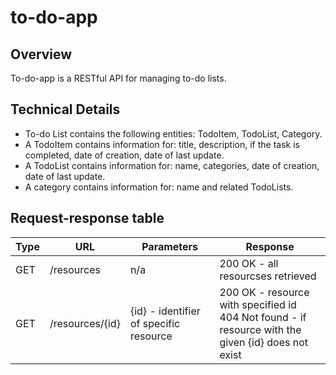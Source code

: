 # to-do-app

## Overview
To-do-app is a RESTful API for managing to-do lists.

## Technical Details
- To-do List contains the following entities: TodoItem, TodoList, Category.
- A TodoItem contains information for: title, description, if the task is completed, date of creation, date of last update.
- A TodoList contains information for: name, categories, date of creation, date of last update.
- A category contains information for: name and related TodoLists.

## Request-response table

| Type | URL | Parameters | Response |
| ---- | --- | ---------- | -------- |
| GET | /resources | n/a | 200 OK - all resourcses retrieved |
| GET | /resources/{id} | {id} - identifier of specific resource | 200 OK - resource with specified id <br />404 Not found - if resource with the given {id} does not exist


